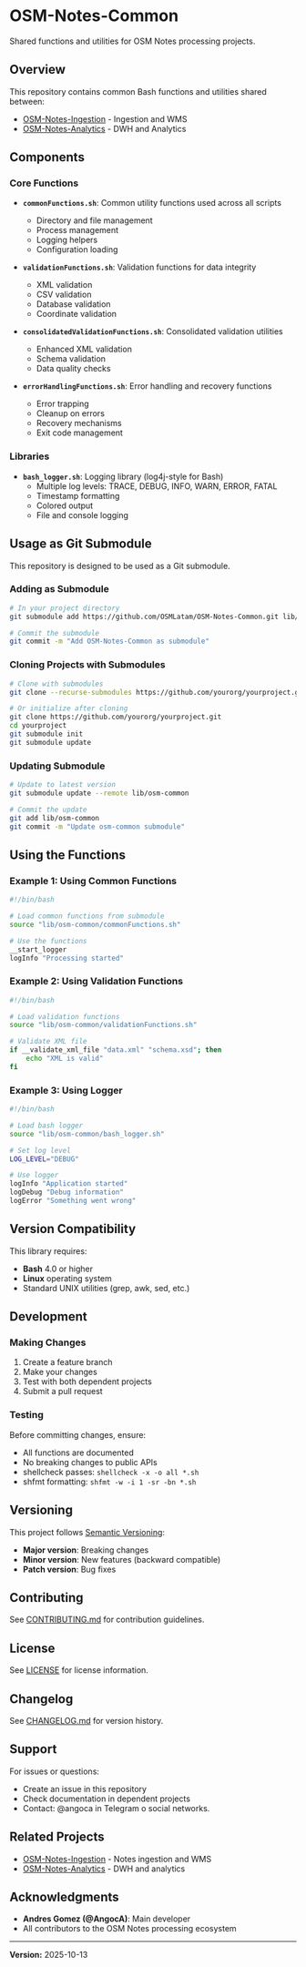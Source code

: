 # OSM-Notes-Common

Shared functions and utilities for OSM Notes processing projects.

## Overview

This repository contains common Bash functions and utilities shared between:

- [OSM-Notes-Ingestion](https://github.com/OSMLatam/OSM-Notes-Ingestion) - Ingestion and WMS
- [OSM-Notes-Analytics](https://github.com/OSMLatam/OSM-Notes-Analytics) - DWH and Analytics

## Components

### Core Functions

- **`commonFunctions.sh`**: Common utility functions used across all scripts
  - Directory and file management
  - Process management
  - Logging helpers
  - Configuration loading

- **`validationFunctions.sh`**: Validation functions for data integrity
  - XML validation
  - CSV validation
  - Database validation
  - Coordinate validation

- **`consolidatedValidationFunctions.sh`**: Consolidated validation utilities
  - Enhanced XML validation
  - Schema validation
  - Data quality checks

- **`errorHandlingFunctions.sh`**: Error handling and recovery functions
  - Error trapping
  - Cleanup on errors
  - Recovery mechanisms
  - Exit code management

### Libraries

- **`bash_logger.sh`**: Logging library (log4j-style for Bash)
  - Multiple log levels: TRACE, DEBUG, INFO, WARN, ERROR, FATAL
  - Timestamp formatting
  - Colored output
  - File and console logging

## Usage as Git Submodule

This repository is designed to be used as a Git submodule.

### Adding as Submodule

```bash
# In your project directory
git submodule add https://github.com/OSMLatam/OSM-Notes-Common.git lib/osm-common

# Commit the submodule
git commit -m "Add OSM-Notes-Common as submodule"
```

### Cloning Projects with Submodules

```bash
# Clone with submodules
git clone --recurse-submodules https://github.com/yourorg/yourproject.git

# Or initialize after cloning
git clone https://github.com/yourorg/yourproject.git
cd yourproject
git submodule init
git submodule update
```

### Updating Submodule

```bash
# Update to latest version
git submodule update --remote lib/osm-common

# Commit the update
git add lib/osm-common
git commit -m "Update osm-common submodule"
```

## Using the Functions

### Example 1: Using Common Functions

```bash
#!/bin/bash

# Load common functions from submodule
source "lib/osm-common/commonFunctions.sh"

# Use the functions
__start_logger
logInfo "Processing started"
```

### Example 2: Using Validation Functions

```bash
#!/bin/bash

# Load validation functions
source "lib/osm-common/validationFunctions.sh"

# Validate XML file
if __validate_xml_file "data.xml" "schema.xsd"; then
    echo "XML is valid"
fi
```

### Example 3: Using Logger

```bash
#!/bin/bash

# Load bash logger
source "lib/osm-common/bash_logger.sh"

# Set log level
LOG_LEVEL="DEBUG"

# Use logger
logInfo "Application started"
logDebug "Debug information"
logError "Something went wrong"
```

## Version Compatibility

This library requires:
- **Bash** 4.0 or higher
- **Linux** operating system
- Standard UNIX utilities (grep, awk, sed, etc.)

## Development

### Making Changes

1. Create a feature branch
2. Make your changes
3. Test with both dependent projects
4. Submit a pull request

### Testing

Before committing changes, ensure:

- All functions are documented
- No breaking changes to public APIs
- shellcheck passes: `shellcheck -x -o all *.sh`
- shfmt formatting: `shfmt -w -i 1 -sr -bn *.sh`

## Versioning

This project follows [Semantic Versioning](https://semver.org/):

- **Major version**: Breaking changes
- **Minor version**: New features (backward compatible)
- **Patch version**: Bug fixes

## Contributing

See [CONTRIBUTING.md](CONTRIBUTING.md) for contribution guidelines.

## License

See [LICENSE](LICENSE) for license information.

## Changelog

See [CHANGELOG.md](CHANGELOG.md) for version history.

## Support

For issues or questions:

- Create an issue in this repository
- Check documentation in dependent projects
- Contact: @angoca in Telegram o social networks.

## Related Projects

- [OSM-Notes-Ingestion](https://github.com/OSMLatam/OSM-Notes-Ingestion) - Notes ingestion and WMS
- [OSM-Notes-Analytics](https://github.com/OSMLatam/OSM-Notes-Analytics) - DWH and analytics

## Acknowledgments

- **Andres Gomez (@AngocA)**: Main developer
- All contributors to the OSM Notes processing ecosystem

---

**Version:** 2025-10-13


